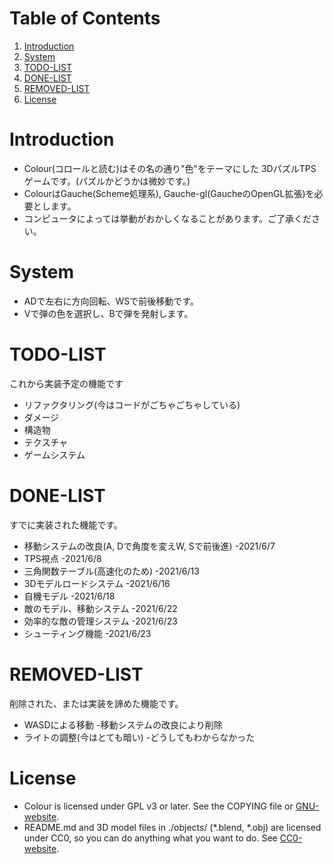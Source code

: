 
# Table of Contents

1.  [Introduction](#orga22a510)
2.  [System](#org4ec9202)
3.  [TODO-LIST](#orgb3801e7)
4.  [DONE-LIST](#org29e0cae)
5.  [REMOVED-LIST](#orgea6569a)
6.  [License](#org34d92c3)



<a id="orga22a510"></a>

# Introduction

-   Colour(コロールと読む)はその名の通り"色"をテーマにした
    3DパズルTPSゲームです。(パズルかどうかは微妙です。)
-   ColourはGauche(Scheme処理系), Gauche-gl(GaucheのOpenGL拡張)を必要とします。
-   コンピュータによっては挙動がおかしくなることがあります。ご了承ください。


<a id="org4ec9202"></a>

# System

-   ADで左右に方向回転、WSで前後移動です。
-   Vで弾の色を選択し、Bで弾を発射します。


<a id="orgb3801e7"></a>

# TODO-LIST

これから実装予定の機能です

-   リファクタリング(今はコードがごちゃごちゃしている)
-   ダメージ
-   構造物
-   テクスチャ
-   ゲームシステム


<a id="org29e0cae"></a>

# DONE-LIST

すでに実装された機能です。

-   移動システムの改良(A, Dで角度を変えW, Sで前後進) -2021/6/7
-   TPS視点 -2021/6/8
-   三角関数テーブル(高速化のため) -2021/6/13
-   3Dモデルロードシステム -2021/6/16
-   自機モデル -2021/6/18
-   敵のモデル、移動システム -2021/6/22
-   効率的な敵の管理システム -2021/6/23
-   シューティング機能 -2021/6/23


<a id="orgea6569a"></a>

# REMOVED-LIST

削除された、または実装を諦めた機能です。

-   WASDによる移動 -移動システムの改良により削除
-   ライトの調整(今はとても暗い) -どうしてもわからなかった


<a id="org34d92c3"></a>

# License

-   Colour is licensed under GPL v3 or later.
    See the COPYING file or [GNU-website](https://www.gnu.org/licenses).
-   README.md and 3D model files in ./objects/
    (\*.blend, \*.obj) are licensed under CC0,
    so you can do anything what you want to do.
    See [CC0-website](https://creativecommons.org/choose/zero/).

